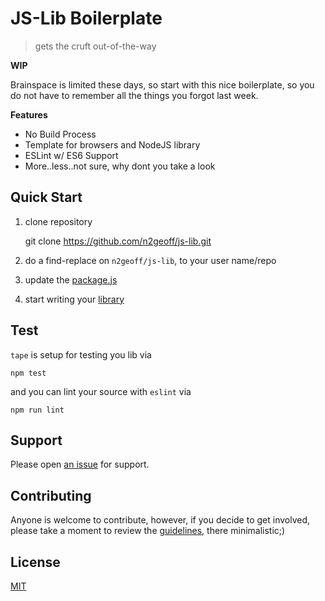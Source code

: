 # JS-Lib Boilerplate

> gets the cruft out-of-the-way

**WIP**

Brainspace is limited these days, so start with this nice boilerplate, so you do not have to remember all the things you forgot last week.

**Features**
- No Build Process
- Template for browsers and NodeJS library
- ESLint w/ ES6 Support
- More..less..not sure, why dont you take a look

## Quick Start

1. clone repository

    git clone https://github.com/n2geoff/js-lib.git

2. do a find-replace on `n2geoff/js-lib`, to your user name/repo
3. update the [package.js](package.json)
4. start writing your [library](src/index.js)

## Test

`tape` is setup for testing you lib via

    npm test

and you can lint your source with `eslint` via

    npm run lint

## Support

Please open [an issue](https://github.com/n2geoff/js-lib/issues/new) for support.

## Contributing

Anyone is welcome to contribute, however, if you decide to get involved, please take a moment to review the [guidelines](CONTRIBUTING.md), there minimalistic;)

## License

[MIT](LICENSE)
